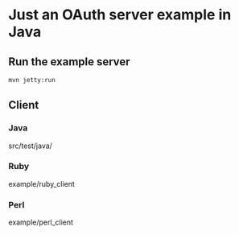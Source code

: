 # Just an OAuth server example in Java

## Run the example server

```sh
mvn jetty:run
```

## Client

### Java

src/test/java/

### Ruby

example/ruby_client

### Perl

example/perl_client

